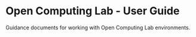 # Open Computing Lab - User Guide

Guidance documents for working with Open Computing Lab environments.